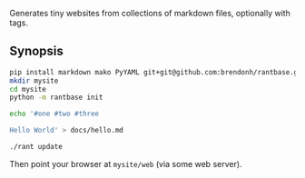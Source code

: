 Generates tiny websites from collections of markdown files, optionally with tags.


Synopsis
--------

```bash
pip install markdown mako PyYAML git+git@github.com:brendonh/rantbase.git
mkdir mysite
cd mysite
python -m rantbase init

echo '#one #two #three

Hello World' > docs/hello.md

./rant update
```

Then point your browser at `mysite/web` (via some web server).